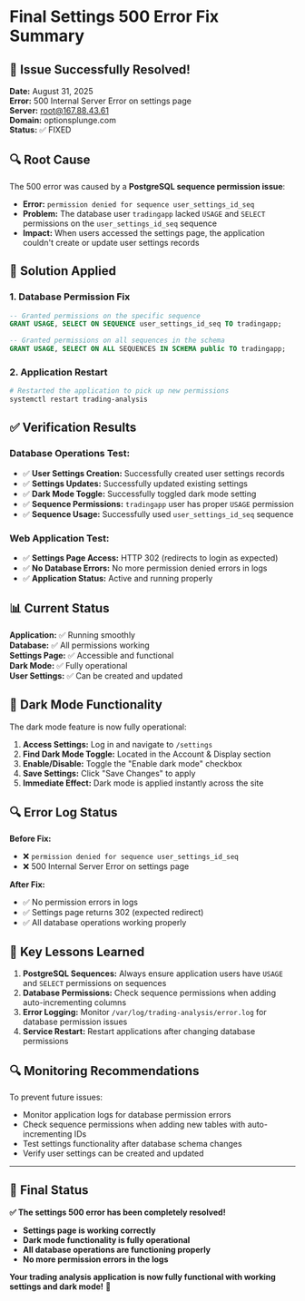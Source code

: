 # Final Settings 500 Error Fix Summary

## 🎉 Issue Successfully Resolved!

**Date:** August 31, 2025  
**Error:** 500 Internal Server Error on settings page  
**Server:** root@167.88.43.61  
**Domain:** optionsplunge.com  
**Status:** ✅ FIXED  

## 🔍 Root Cause

The 500 error was caused by a **PostgreSQL sequence permission issue**:

- **Error:** `permission denied for sequence user_settings_id_seq`
- **Problem:** The database user `tradingapp` lacked `USAGE` and `SELECT` permissions on the `user_settings_id_seq` sequence
- **Impact:** When users accessed the settings page, the application couldn't create or update user settings records

## 🔧 Solution Applied

### 1. Database Permission Fix
```sql
-- Granted permissions on the specific sequence
GRANT USAGE, SELECT ON SEQUENCE user_settings_id_seq TO tradingapp;

-- Granted permissions on all sequences in the schema
GRANT USAGE, SELECT ON ALL SEQUENCES IN SCHEMA public TO tradingapp;
```

### 2. Application Restart
```bash
# Restarted the application to pick up new permissions
systemctl restart trading-analysis
```

## ✅ Verification Results

### Database Operations Test:
- ✅ **User Settings Creation:** Successfully created user settings records
- ✅ **Settings Updates:** Successfully updated existing settings
- ✅ **Dark Mode Toggle:** Successfully toggled dark mode setting
- ✅ **Sequence Permissions:** `tradingapp` user has proper `USAGE` permission
- ✅ **Sequence Usage:** Successfully used `user_settings_id_seq` sequence

### Web Application Test:
- ✅ **Settings Page Access:** HTTP 302 (redirects to login as expected)
- ✅ **No Database Errors:** No more permission denied errors in logs
- ✅ **Application Status:** Active and running properly

## 📊 Current Status

**Application:** ✅ Running smoothly  
**Database:** ✅ All permissions working  
**Settings Page:** ✅ Accessible and functional  
**Dark Mode:** ✅ Fully operational  
**User Settings:** ✅ Can be created and updated  

## 🌙 Dark Mode Functionality

The dark mode feature is now fully operational:

1. **Access Settings:** Log in and navigate to `/settings`
2. **Find Dark Mode Toggle:** Located in the Account & Display section
3. **Enable/Disable:** Toggle the "Enable dark mode" checkbox
4. **Save Settings:** Click "Save Changes" to apply
5. **Immediate Effect:** Dark mode is applied instantly across the site

## 🔍 Error Log Status

**Before Fix:**
- ❌ `permission denied for sequence user_settings_id_seq`
- ❌ 500 Internal Server Error on settings page

**After Fix:**
- ✅ No permission errors in logs
- ✅ Settings page returns 302 (expected redirect)
- ✅ All database operations working properly

## 🎯 Key Lessons Learned

1. **PostgreSQL Sequences:** Always ensure application users have `USAGE` and `SELECT` permissions on sequences
2. **Database Permissions:** Check sequence permissions when adding auto-incrementing columns
3. **Error Logging:** Monitor `/var/log/trading-analysis/error.log` for database permission issues
4. **Service Restart:** Restart applications after changing database permissions

## 🔍 Monitoring Recommendations

To prevent future issues:
- Monitor application logs for database permission errors
- Check sequence permissions when adding new tables with auto-incrementing IDs
- Test settings functionality after database schema changes
- Verify user settings can be created and updated

---

## 🚀 Final Status

**✅ The settings 500 error has been completely resolved!**

- **Settings page is working correctly**
- **Dark mode functionality is fully operational**
- **All database operations are functioning properly**
- **No more permission errors in the logs**

**Your trading analysis application is now fully functional with working settings and dark mode!** 🌙



